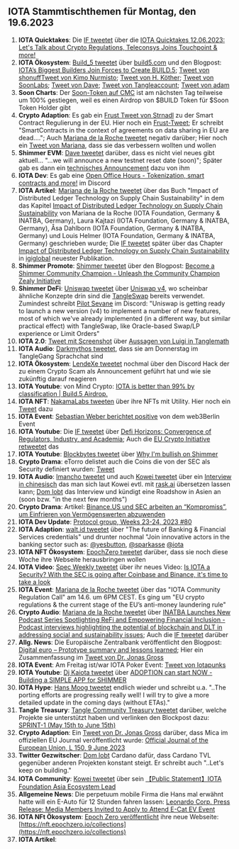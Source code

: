 ## IOTA Stammtischthemen für Montag, den 19.6.2023

1. **IOTA Quicktakes**: Die [IF tweetet]() über die [IOTA Quicktakes 12.06.2023: Let's Talk about Crypto Regulations, Teleconsys Joins Touchpoint & more!](https://www.youtube.com/watch?v=aTSPfQnntd8)
2. **IOTA Ökosystem**: [Build_5 tweetet](https://twitter.com/build5tech/status/1668508948498993152?s=20) über [build5.com](https://build5.com/) und den Blogpost: [IOTA’s Biggest Builders Join Forces to Create BUILD.5](https://build5.com/blog/build5-intro/); [Tweet von shonuff](https://twitter.com/iotahawaii/status/1668512926553059328?s=20)[Tweet von Kimo Nurmisto](https://twitter.com/KimmoNurmisto/status/1668517404660363264?s=20); [Tweet von H. Köther](https://twitter.com/HolgerKoether/status/1668517426760220674?s=20); [Tweet von SoonLabs](https://twitter.com/soon_labs/status/1668511785551364097?s=20); [Tweet von Dave](https://twitter.com/DaveRL6/status/1668513908674514944?s=20); [Tweet von Tangleaccount](https://twitter.com/TangleAcctant/status/1668595433055084545?s=20); [Tweet von adam](https://twitter.com/adam_unchained/status/1668672868325146624?s=20)
3. **Soon Charts**: Der [Soon-Token auf CMC](https://coinmarketcap.com/currencies/soonaverse/) ist am nächsten Tag teilweise um 100% gestiegen, weil es einen Airdrop von $BUILD Token für $Soon Token Holder gibt
4. **Crypto Adaption**: Es gab ein [Frust Tweet von Strnadl](https://twitter.com/archimate/status/1668521932721905665?s=20) zu der Smart Contract Regulierung in der EU. Hier noch ein [Frust-Tweet](https://twitter.com/archimate/status/1668598453469949952?s=20); Er schreibt "SmartContracts in the context of agreements on data sharing in EU are dead...."; Auch [Mariana de la Roche tweetet](https://twitter.com/Marianadlrw/status/1668568932972675073?s=20) negativ darüber; Hier noch ein [Tweet von Mariana](https://twitter.com/Marianadlrw/status/1668589962839597057?s=20), dass sie das verbessern wollten und wollen
5. **Shimmer EVM**: [Dave tweetet](https://twitter.com/fijter/status/1668352896222519301?s=20) darüber, dass es nicht viel neues gibt aktuell... "...we will announce a new testnet reset date (soon)"; Später gab es dann ein [technisches Announcement](https://twitter.com/Vrom14286662/status/1668641896023879684?s=20) dazu von ihm
6. **IOTA Dev**: Es gab eine [Open Office Hours - Tokenization, smart contracts and more!]() im Discord
7. **IOTA Artikel**: [Mariana de la Roche tweetet](https://twitter.com/Marianadlrw/status/1668360450197667841?s=20) über das Buch "Impact of Distributed Ledger Technology on Supply Chain Sustainability" in dem das Kapitel [Impact of Distributed Ledger Technology on Supply Chain Sustainability](https://www.igi-global.com/viewtitlesample.aspx?id=324633&ptid=308007&t=Impact%20of%20Distributed%20Ledger%20Technology%20on%20Supply%20Chain%20Sustainability&isxn=9781668474556) von Mariana de la Roche (IOTA Foundation, Germany & INATBA, Germany), Laura Kajtazi (IOTA Foundation, Germany & INATBA, Germany), Åsa Dahlborn (IOTA Foundation, Germany & INATBA, Germany) und Louis Helmer (IOTA Foundation, Germany & INATBA, Germany) geschrieben wurde; Die [IF tweetet](https://twitter.com/iota/status/1669253423693279233?s=20) später über das Chapter [Impact of Distributed Ledger Technology on Supply Chain Sustainability](https://www.igi-global.com/chapter/impact-of-distributed-ledger-technology-on-supply-chain-sustainability/324633) in [igiglobal](https://twitter.com/igiglobal) neuester Publikation.
8. **Shimmer Promote**: [Shimmer tweetet](https://twitter.com/shimmernet/status/1668604146398707712?s=20) über den Blogpost: [Become a Shimmer Community Champion - Unleash the Community Champion Zealy Initiative](https://blog.shimmer.network/shimmer-community-champions/)
9. **Shimmer DeFi**: [Uniswap tweetet](https://twitter.com/Uniswap/status/1668603580184502276?s=20) über [Uniswap v4](https://github.com/Uniswap/v4-core), wo scheinbar ähnliche Konzepte drin sind die [TangleSwap](https://twitter.com/TangleSwap) bereits verwendet. Zumindest schreibt [Pilot Sevane](https://twitter.com/PilotSevane) im Discord: "Uniswap is getting ready to launch a new version (v4) to implement a number of new features, most of which we've already implemented (in a different way, but similar practical effect) with TangleSwap, like Oracle-based Swap/LP experience or Limit Orders"
10. **IOTA 2.0**: [Tweet mit Screenshot](https://twitter.com/Vrom14286662/status/1668624689613377536?s=20) über [Aussagen von Luigi in Tanglemath](https://discord.com/channels/397872799483428865/399035929106579466/1118090664454922240)
11. **IOTA Audio**: [Darkmythos tweetet](https://twitter.com/DarkMythosIOTA/status/1668875926065799168?s=20), dass sie am Donnerstag im TangleGang Sprachchat sind
12. **IOTA Ökosystem**: [LendeXe tweetet](https://twitter.com/LendeXeFinance/status/1668718611505070087?s=20) nochmal über den Discord Hack der zu einem Crypto Scam als Announcement geführt hat und wie sie zukünftig darauf reagieren
13. **IOTA Youtube**: von Mind Crypto: [IOTA is better than 99% by classification | Build.5 Airdrop.](https://youtu.be/vnkX7qSMryU)
14. **IOTA NFT**: [NakamaLabs tweeten](https://twitter.com/Nakama_Labs/status/1668623181199056896?s=20) über ihre NFTs mit Utility. Hier noch ein [Tweet](https://twitter.com/Nakama_Labs/status/1668623181199056896?s=20) dazu
15. **IOTA Event**: [Sebastian Weber berichtet positive](https://twitter.com/Sebasti65365174/status/1668637265709481985?s=20) von dem web3Berlin Event
16. **IOTA Youtube**: Die [IF tweetet](https://twitter.com/iota/status/1668634330078539782?s=20) über [Defi Horizons: Convergence of Regulators, Industry, and Academia](https://youtu.be/Ado_hft6ndg); Auch die [EU Crypto Initiative retweetet](https://twitter.com/EuCInitiative/status/1668639052629721089?s=20) das
17. **IOTA Youtube**: [Blockbytes tweetet](https://twitter.com/blockbytescom/status/1668620487944208385?s=20) über [Why I'm bullish on Shimmer](https://youtu.be/i1IY4vRPhYk)
18. **Crypto Drama**: eTorro delistet auch die Coins die von der SEC als Security definiert wurden: [Tweet](https://twitter.com/coinbureau/status/1668573053964386304?s=20)
19. **IOTA Audio**: [Imancho tweetet](https://twitter.com/lmanchu/status/1668788836091199489?s=20) und auch [Kowei tweetet](https://twitter.com/kowei1995/status/1668831041870766081?s=20) über ein [Interview in chinesisch](https://open.firstory.me/story/cliu3ftr400dj01vocjebegeh/platforms) das man sich laut Kowei evtl. mit [rask.ai](https://www.rask.ai/) übersetzen lassen kann; [Dom lobt](https://twitter.com/DomSchiener/status/1668899588076457985?s=20) das Interview und kündigt eine Roadshow in Asien an (soon bzw. "in the next few months")
20. **Crypto Drama**: Artikel: [Binance.US und SEC arbeiten an “Kompromiss”, um Einfrieren von Vermögenswerten abzuwenden](https://www.btc-echo.de/schlagzeilen/binance-us-und-sec-arbeiten-an-kompromiss-um-einfrieren-von-vermoegenswerten-abzuwenden-165997/)
21. **IOTA Dev Update**: [Protocol group, Weeks 23-24, 2023 #80](https://github.com/iotaledger/research-updates/discussions/80)
22. **IOTA Adaption**: [walt.id tweetet](https://twitter.com/walt_id/status/1668885666430693376?s=20) über "The future of Banking & Financial Services credentials" und drunter nochmal "Join innovative actors in the banking sector such as: [@yesbutton](https://twitter.com/yesbutton), [@sparkasse](https://twitter.com/sparkasse) [@iota](https://twitter.com/iota)
23. **IOTA NFT Ökosystem**: [EpochZero tweetet](https://twitter.com/Epoch_0/status/1668720620467638275?s=20) darüber, dass sie noch diese Woche ihre Webseite herausbringen wollen
24. **IOTA Video**: [Spec Weekly tweetet](https://twitter.com/SpecWeekly/status/1668907710191136768?s=20) über ihr neues Video: [Is IOTA a Security? With the SEC is going after Coinbase and Binance, it's time to take a look](https://youtu.be/nWMq3vsxcWc)
25. **IOTA Event**: [Mariana de la Roche tweetet](https://twitter.com/Marianadlrw/status/1668941571419504642?s=20) über das "IOTA Community Regulation Call" am 14.6. um 6PM CEST. Es ging um "EU crypto regulations & the current stage of the EU’s anti-money laundering rule"
26. **Crypto Audio**: [Mariana de la Roche tweetet](https://twitter.com/Marianadlrw/status/1668945312579219458?s=20) über [INATBA Launches New Podcast Series Spotlighting ReFi and Empowering Financial Inclusion - Podcast interviews highlighting the potential of blockchain and DLT in addressing social and sustainability issues](https://www.blockleaders.io/news/inatba-launches-new-podcast-series-spotlighting-refi-and-empowering-financial-inclusion); Auch die [IF tweetet](https://twitter.com/iota/status/1668981625974054913?s=20) darüber
27. **Allg. News**: Die Europäische Zentralbank veröffentlicht den Blogpost: [Digital euro – Prototype summary and lessons learned](https://www.ecb.europa.eu/pub/pdf/other/ecb.prototype_summary20230526~71d0b26d55.en.pdf); Hier ein Zusammenfassung im [Tweet von Dr. Jonas Gross](https://twitter.com/Jonas__Gross/status/1668879473113014279?s=20)
28. **IOTA Event**: Am Freitag ist/war IOTA Poker Event: [Tweet von Iotapunks](https://twitter.com/IotaPunks_71/status/1668964224696041475?s=20)
29. **IOTA Youtube**: [Dj Kaiota tweetet](https://twitter.com/dj_kaiota/status/1668968347990474753?s=20) über [ADOPTION can start NOW - Building a SIMPLE APP for SHIMMER](https://m.youtube.com/watch?v=9irdEV_v4_A)
30. **IOTA Hype**: [Hans Moog tweetet](https://twitter.com/hus_qy/status/1669107777292181508?s=20) endlich wieder und schreibt u.a. "..The porting efforts are progressing really well! I will try to give a more detailed update in the coming days (without ETAs)."
31. **Tangle Treasury**: [Tangle Community Treasury tweetet](https://twitter.com/TangleTreasury/status/1669113828595093506?s=20) darüber, welche Projekte sie unterstützt haben und verlinken den Blockpost dazu: [SPRINT-1 (May 15th to June 15th)](https://hackmd.io/@turIC_28RG6k6PG4qdRL8A/BySg6HDP2)
32. **Crypto Adaption**: Ein [Tweet von Dr. Jonas Gross](https://twitter.com/Jonas__Gross/status/1668501837807271936?s=20) darüber, dass Mica im offiziellen EU Journal veröffentlicht wurde: [Official Journal of the European Union, L 150, 9 June 2023](https://eur-lex.europa.eu/legal-content/EN/TXT/?uri=OJ:L:2023:150:TOC)
33. **Twitter Gezwitscher**: [Dom lobt](https://twitter.com/DomSchiener/status/1668983424017629186?s=20) Cardano dafür, dass Cardano TVL gegenüber anderen Projekten konstant steigt. Er schreibt auch "..Let's keep on building."
34. **IOTA Community**: [Kowei tweetet](https://twitter.com/kowei1995/status/1669165650257010688?s=20) über sein [【Public Statement】IOTA Foundation Asia Ecosystem Lead](https://medium.com/@koweitseng2045/public-statement-iota-foundation-asia-ecosystem-lead-401a1df77bcf)
35. **Allgemeine News**: Die perpetuum mobile Firma die Hans mal erwähnt hatte will ein E-Auto für 12 Stunden fahren lassen: [Leonardo Corp. Press Release: Media Members Invited to Apply to Attend E-Cat EV Event](https://e-catworld.com/2023/06/14/leonardo-corp-press-release-media-members-invited-to-apply-to-attend-e-cat-ev-event/)
36. **IOTA NFt Ökosystem**: [Epoch Zero veröffentlicht](https://twitter.com/Epoch_0/status/1669152816990920704?s=20) ihre neue Webseite: [https://nft.epochzero.io/collections](https://nft.epochzero.io/collections)
37. **IOTA Artikel**: 
